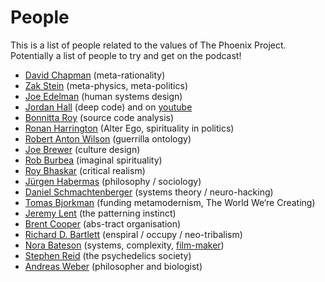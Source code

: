 # People
This is a list of people related to the values of The Phoenix Project. Potentially a list of people to try and get on the podcast!

* [David Chapman][1] (meta-rationality)
* [Zak Stein][2] (meta-physics, meta-politics)
* [Joe Edelman][3] (human systems design)
* [Jordan Hall][4] (deep code) and on [youtube][5]
* [Bonnitta Roy][6] (source code analysis)
* [Ronan Harrington][7] (Alter Ego, spirituality in politics)
* [Robert Anton Wilson][8] (guerrilla ontology)
* [Joe Brewer][9] (culture design)
* [Rob Burbea][10] (imaginal spirituality)
* [Roy Bhaskar][11] (critical realism)
* [Jürgen Habermas][12] (philosophy / sociology)
* [Daniel Schmachtenberger][13] (systems theory / neuro-hacking)
* [Tomas Bjorkman][14] (funding metamodernism, The World We‘re Creating)
* [Jeremy Lent][15] (the patterning instinct)
* [Brent Cooper][16] (abs-tract organisation)
* [Richard D. Bartlett][17] (enspiral / occupy / neo-tribalism)
* [Nora Bateson][18] (systems, complexity, [film-maker][19])
* [Stephen Reid][20] (the psychedelics society)
* [Andreas Weber][21] (philosopher and biologist)







[1]:	https://meaningness.com/
[2]:	http://www.zakstein.org
[3]:	https://medium.com/@edelwax
[4]:	https://medium.com/@jordangreenhall
[5]:	https://www.youtube.com/user/jordangreenhall/videos?shelf_id=3&sort=dd&view=0
[6]:	https://medium.com/open-participatory-organized/how-self-organization-happens-f622f6566074
[7]:	http://alterego.network/
[8]:	https://www.goodreads.com/author/show/2918.Robert_Anton_Wilson?from_search=true
[9]:	https://medium.com/@joe_brewer
[10]:	http://www.robburbea.com/
[11]:	https://roybhaskar.wordpress.com/
[12]:	https://www.goodreads.com/author/show/31386.J_rgen_Habermas?from_search=true
[13]:	https://civilizationemerging.com
[14]:	http://www.tomas-bjorkman.com/
[15]:	https://www.jeremylent.com/
[16]:	https://medium.com/the-abs-tract-organization
[17]:	http://richdecibels.com/
[18]:	https://norabateson.wordpress.com
[19]:	http://www.anecologyofmind.com/thefilm.html
[20]:	http://stephenreid.net/
[21]:	https://www.goodreads.com/author/show/937841.Andreas_Weber